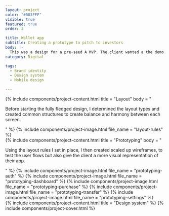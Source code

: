 ```yaml
---
layout: project
color: "#003FFF"
visible: true
featured: true
order: 3

title: Wallet app
subtitle: Creating a prototype to pitch to investors
body: |-
  This was a design for a pre-seed A MVP. The client wanted a the demo app to be graphically appealing, so I created a cool design system and then prototyped the first features for the developers to code.
category: Digital

tags:
  - Brand identity
  - Design system
  - Mobile design

---
```


<div class="section">
  <div class="section__container">
    {% include components/project-content.html
      title = "Layout"
      body = "
        <p>Before starting the fully fledged design, I determined the layout types and created common structures to create balance and harmony between each screen.</p>
      "
    %}
    {% include components/project-image.html file_name = "layout-rules" %}
  </div>
</div>

<div class="section">
  <div class="section__container">
    {% include components/project-content.html
      title = "Prototyping"
      body = "
        <p>Using the layout rules I set in place, I then created scaled up wireframes, to test the user flows but also give the client a more visual representation of their app.</p>
      "
    %}
    {% include components/project-image.html file_name = "prototyping-auth" %}
    {% include components/project-image.html file_name = "prototyping-dashboard" %}
    {% include components/project-image.html file_name = "prototyping-purchase" %}
    {% include components/project-image.html file_name = "prototyping-transfer" %}
    {% include components/project-image.html file_name = "prototyping-settings" %}
  </div>
</div>

<div class="section">
  <div class="section__container">
    {% include components/project-content.html
      title = "Design system"
    %}
    {% include components/project-cover.html %}
  </div>
</div>
